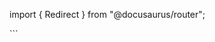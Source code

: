import { Redirect } from "@docusaurus/router";

<Redirect to="/2.0/docs/pipelines/architecture/components" />
```
